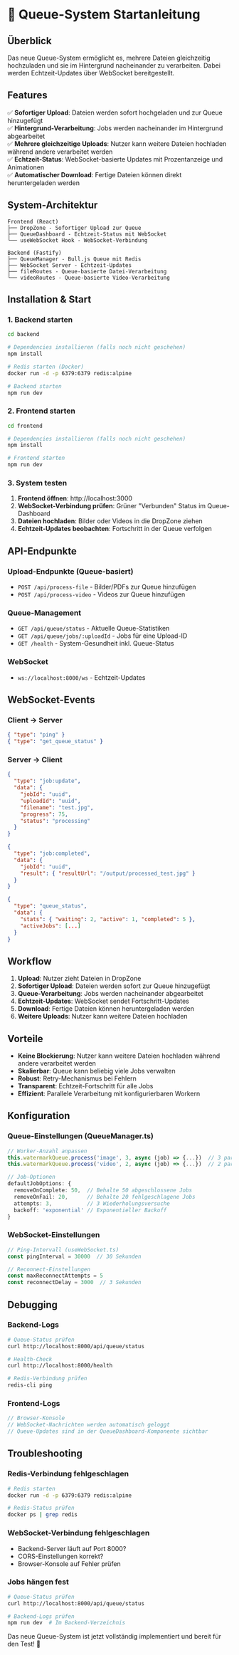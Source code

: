 # 🚀 Queue-System Startanleitung

## Überblick

Das neue Queue-System ermöglicht es, mehrere Dateien gleichzeitig hochzuladen und sie im Hintergrund nacheinander zu verarbeiten. Dabei werden Echtzeit-Updates über WebSocket bereitgestellt.

## Features

✅ **Sofortiger Upload**: Dateien werden sofort hochgeladen und zur Queue hinzugefügt  
✅ **Hintergrund-Verarbeitung**: Jobs werden nacheinander im Hintergrund abgearbeitet  
✅ **Mehrere gleichzeitige Uploads**: Nutzer kann weitere Dateien hochladen während andere verarbeitet werden  
✅ **Echtzeit-Status**: WebSocket-basierte Updates mit Prozentanzeige und Animationen  
✅ **Automatischer Download**: Fertige Dateien können direkt heruntergeladen werden  

## System-Architektur

```
Frontend (React)
├── DropZone - Sofortiger Upload zur Queue
├── QueueDashboard - Echtzeit-Status mit WebSocket
└── useWebSocket Hook - WebSocket-Verbindung

Backend (Fastify)
├── QueueManager - Bull.js Queue mit Redis
├── WebSocket Server - Echtzeit-Updates
├── fileRoutes - Queue-basierte Datei-Verarbeitung
└── videoRoutes - Queue-basierte Video-Verarbeitung
```

## Installation & Start

### 1. Backend starten

```bash
cd backend

# Dependencies installieren (falls noch nicht geschehen)
npm install

# Redis starten (Docker)
docker run -d -p 6379:6379 redis:alpine

# Backend starten
npm run dev
```

### 2. Frontend starten

```bash
cd frontend

# Dependencies installieren (falls noch nicht geschehen)
npm install

# Frontend starten
npm run dev
```

### 3. System testen

1. **Frontend öffnen**: http://localhost:3000
2. **WebSocket-Verbindung prüfen**: Grüner "Verbunden" Status im Queue-Dashboard
3. **Dateien hochladen**: Bilder oder Videos in die DropZone ziehen
4. **Echtzeit-Updates beobachten**: Fortschritt in der Queue verfolgen

## API-Endpunkte

### Upload-Endpunkte (Queue-basiert)
- `POST /api/process-file` - Bilder/PDFs zur Queue hinzufügen
- `POST /api/process-video` - Videos zur Queue hinzufügen

### Queue-Management
- `GET /api/queue/status` - Aktuelle Queue-Statistiken
- `GET /api/queue/jobs/:uploadId` - Jobs für eine Upload-ID
- `GET /health` - System-Gesundheit inkl. Queue-Status

### WebSocket
- `ws://localhost:8000/ws` - Echtzeit-Updates

## WebSocket-Events

### Client → Server
```json
{ "type": "ping" }
{ "type": "get_queue_status" }
```

### Server → Client
```json
{
  "type": "job:update",
  "data": {
    "jobId": "uuid",
    "uploadId": "uuid", 
    "filename": "test.jpg",
    "progress": 75,
    "status": "processing"
  }
}

{
  "type": "job:completed",
  "data": {
    "jobId": "uuid",
    "result": { "resultUrl": "/output/processed_test.jpg" }
  }
}

{
  "type": "queue_status",
  "data": {
    "stats": { "waiting": 2, "active": 1, "completed": 5 },
    "activeJobs": [...]
  }
}
```

## Workflow

1. **Upload**: Nutzer zieht Dateien in DropZone
2. **Sofortiger Upload**: Dateien werden sofort zur Queue hinzugefügt
3. **Queue-Verarbeitung**: Jobs werden nacheinander abgearbeitet
4. **Echtzeit-Updates**: WebSocket sendet Fortschritt-Updates
5. **Download**: Fertige Dateien können heruntergeladen werden
6. **Weitere Uploads**: Nutzer kann weitere Dateien hochladen

## Vorteile

- **Keine Blockierung**: Nutzer kann weitere Dateien hochladen während andere verarbeitet werden
- **Skalierbar**: Queue kann beliebig viele Jobs verwalten
- **Robust**: Retry-Mechanismus bei Fehlern
- **Transparent**: Echtzeit-Fortschritt für alle Jobs
- **Effizient**: Parallele Verarbeitung mit konfigurierbaren Workern

## Konfiguration

### Queue-Einstellungen (QueueManager.ts)
```typescript
// Worker-Anzahl anpassen
this.watermarkQueue.process('image', 3, async (job) => {...})  // 3 parallele Bild-Jobs
this.watermarkQueue.process('video', 2, async (job) => {...})  // 2 parallele Video-Jobs

// Job-Optionen
defaultJobOptions: {
  removeOnComplete: 50,  // Behalte 50 abgeschlossene Jobs
  removeOnFail: 20,      // Behalte 20 fehlgeschlagene Jobs
  attempts: 3,           // 3 Wiederholungsversuche
  backoff: 'exponential' // Exponentieller Backoff
}
```

### WebSocket-Einstellungen
```typescript
// Ping-Intervall (useWebSocket.ts)
const pingInterval = 30000  // 30 Sekunden

// Reconnect-Einstellungen
const maxReconnectAttempts = 5
const reconnectDelay = 3000  // 3 Sekunden
```

## Debugging

### Backend-Logs
```bash
# Queue-Status prüfen
curl http://localhost:8000/api/queue/status

# Health-Check
curl http://localhost:8000/health

# Redis-Verbindung prüfen
redis-cli ping
```

### Frontend-Logs
```javascript
// Browser-Konsole
// WebSocket-Nachrichten werden automatisch geloggt
// Queue-Updates sind in der QueueDashboard-Komponente sichtbar
```

## Troubleshooting

### Redis-Verbindung fehlgeschlagen
```bash
# Redis starten
docker run -d -p 6379:6379 redis:alpine

# Redis-Status prüfen
docker ps | grep redis
```

### WebSocket-Verbindung fehlgeschlagen
- Backend-Server läuft auf Port 8000?
- CORS-Einstellungen korrekt?
- Browser-Konsole auf Fehler prüfen

### Jobs hängen fest
```bash
# Queue-Status prüfen
curl http://localhost:8000/api/queue/status

# Backend-Logs prüfen
npm run dev  # Im Backend-Verzeichnis
```

Das neue Queue-System ist jetzt vollständig implementiert und bereit für den Test! 🎉